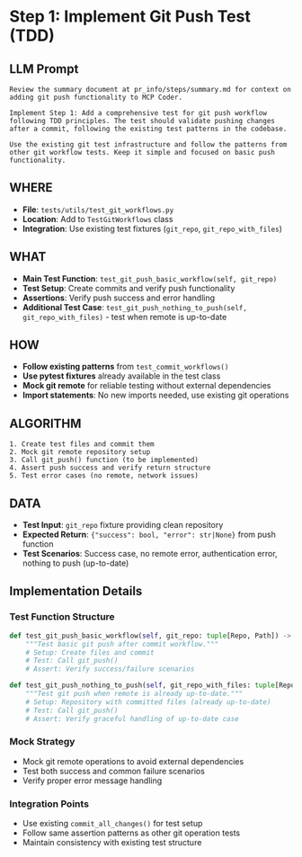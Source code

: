 # Step 1: Implement Git Push Test (TDD)

## LLM Prompt
```
Review the summary document at pr_info/steps/summary.md for context on adding git push functionality to MCP Coder.

Implement Step 1: Add a comprehensive test for git push workflow following TDD principles. The test should validate pushing changes after a commit, following the existing test patterns in the codebase.

Use the existing git test infrastructure and follow the patterns from other git workflow tests. Keep it simple and focused on basic push functionality.
```

## WHERE
- **File**: `tests/utils/test_git_workflows.py`
- **Location**: Add to `TestGitWorkflows` class
- **Integration**: Use existing test fixtures (`git_repo`, `git_repo_with_files`)

## WHAT
- **Main Test Function**: `test_git_push_basic_workflow(self, git_repo)`
- **Test Setup**: Create commits and verify push functionality
- **Assertions**: Verify push success and error handling
- **Additional Test Case**: `test_git_push_nothing_to_push(self, git_repo_with_files)` - test when remote is up-to-date

## HOW
- **Follow existing patterns** from `test_commit_workflows()`
- **Use pytest fixtures** already available in the test class
- **Mock git remote** for reliable testing without external dependencies
- **Import statements**: No new imports needed, use existing git operations

## ALGORITHM
```
1. Create test files and commit them
2. Mock git remote repository setup
3. Call git_push() function (to be implemented)
4. Assert push success and verify return structure
5. Test error cases (no remote, network issues)
```

## DATA
- **Test Input**: `git_repo` fixture providing clean repository
- **Expected Return**: `{"success": bool, "error": str|None}` from push function
- **Test Scenarios**: Success case, no remote error, authentication error, nothing to push (up-to-date)

## Implementation Details

### Test Function Structure
```python
def test_git_push_basic_workflow(self, git_repo: tuple[Repo, Path]) -> None:
    """Test basic git push after commit workflow."""
    # Setup: Create files and commit
    # Test: Call git_push()
    # Assert: Verify success/failure scenarios

def test_git_push_nothing_to_push(self, git_repo_with_files: tuple[Repo, Path]) -> None:
    """Test git push when remote is already up-to-date."""
    # Setup: Repository with committed files (already up-to-date)
    # Test: Call git_push() 
    # Assert: Verify graceful handling of up-to-date case
```

### Mock Strategy
- Mock git remote operations to avoid external dependencies
- Test both success and common failure scenarios
- Verify proper error message handling

### Integration Points
- Use existing `commit_all_changes()` for test setup
- Follow same assertion patterns as other git operation tests
- Maintain consistency with existing test structure
